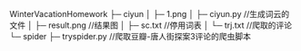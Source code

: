 WinterVacationHomework
├─ ciyun
│    ├─ 1.png 
│    ├─ ciyun.py  //生成词云的文件
│    ├─ result.png  //结果图
│    ├─ sc.txt  //停用词表
│    └─ trj.txt //爬取的评论
└─ spider
       ├─ tryspider.py  //爬取豆瓣-唐人街探案3评论的爬虫脚本
